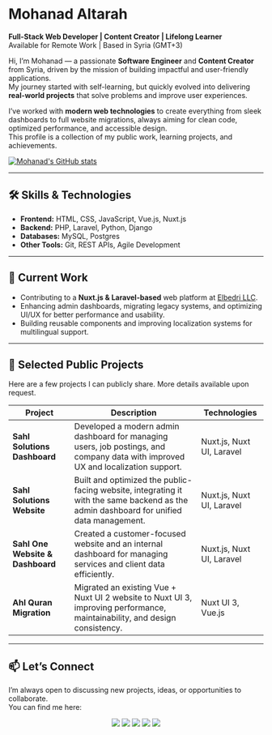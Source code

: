 # Mohanad Altarah

**Full-Stack Web Developer | Content Creator | Lifelong Learner**  
Available for Remote Work | Based in Syria (GMT+3)  

Hi, I’m Mohanad — a passionate **Software Engineer** and **Content Creator** from Syria, driven by the mission of building impactful and user-friendly applications.  
My journey started with self-learning, but quickly evolved into delivering **real-world projects** that solve problems and improve user experiences.  

I’ve worked with **modern web technologies** to create everything from sleek dashboards to full website migrations, always aiming for clean code, optimized performance, and accessible design.  
This profile is a collection of my public work, learning projects, and achievements.

[![Mohanad's GitHub stats](https://github-readme-stats.vercel.app/api?username=mohanadaltarah&show_icons=true&theme=default)](https://github.com/anuraghazra/github-readme-stats)

---

## 🛠 Skills & Technologies

- **Frontend:** HTML, CSS, JavaScript, Vue.js, Nuxt.js  
- **Backend:** PHP, Laravel, Python, Django  
- **Databases:** MySQL, Postgres
- **Other Tools:** Git, REST APIs, Agile Development  

---

## 🚀 Current Work
- Contributing to a **Nuxt.js & Laravel-based** web platform at [Elbedri LLC](https://www.linkedin.com/company/elbedri/posts/?feedView=all).  
- Enhancing admin dashboards, migrating legacy systems, and optimizing UI/UX for better performance and usability.  
- Building reusable components and improving localization systems for multilingual support.

---

## 📌 Selected Public Projects
Here are a few projects I can publicly share. More details available upon request.

| Project | Description | Technologies |
| ------- | ----------- | ------------ |
| **Sahl Solutions Dashboard** | Developed a modern admin dashboard for managing users, job postings, and company data with improved UX and localization support. | Nuxt.js, Nuxt UI, Laravel |
| **Sahl Solutions Website** | Built and optimized the public-facing website, integrating it with the same backend as the admin dashboard for unified data management. | Nuxt.js, Nuxt UI, Laravel |
| **Sahl One Website & Dashboard** | Created a customer-focused website and an internal dashboard for managing services and client data efficiently. | Nuxt.js, Nuxt UI, Laravel |
| **Ahl Quran Migration** | Migrated an existing Vue + Nuxt UI 2 website to Nuxt UI 3, improving performance, maintainability, and design consistency. | Nuxt UI 3, Vue.js |


---

## 📫 Let’s Connect

I’m always open to discussing new projects, ideas, or opportunities to collaborate.  
You can find me here:  

<p align="center">
  <a href="https://github.com/mohanadaltarah"><img src="https://img.shields.io/badge/GitHub-%2312100E.svg?&style=for-the-badge&logo=github&logoColor=white" /></a>
  <a href="https://www.linkedin.com/in/mohanad-altarah/"><img src="https://img.shields.io/badge/LinkedIn-%230077B5.svg?&style=for-the-badge&logo=linkedin&logoColor=white" /></a>
  <a href="https://www.instagram.com/mohanadaltarah/"><img src="https://img.shields.io/badge/Instagram-%23E4405F.svg?&style=for-the-badge&logo=instagram&logoColor=white" /></a>
  <a href="https://twitter.com/Mohanad_tara"><img src="https://img.shields.io/badge/Twitter-%231DA1F2.svg?&style=for-the-badge&logo=twitter&logoColor=white" /></a>
  <a href="https://www.youtube.com/channel/UCQ4mj9-IRUQBoI44obwh9tA"><img src="https://img.shields.io/badge/YouTube-%23FF0000.svg?&style=for-the-badge&logo=youtube&logoColor=white" /></a>
</p> 
